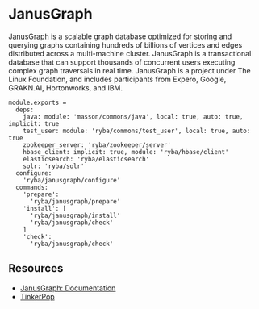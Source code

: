 
# JanusGraph

[JanusGraph][website] is a scalable graph database optimized for storing and 
querying graphs containing hundreds of billions of vertices and edges distributed
across a  multi-machine cluster. JanusGraph is a transactional database that can
support thousands of concurrent users executing complex graph traversals in real time.
JanusGraph is a project under The Linux Foundation, and includes participants
from Expero, Google, GRAKN.AI, Hortonworks, and IBM. 

    module.exports =
      deps:
        java: module: 'masson/commons/java', local: true, auto: true, implicit: true
        test_user: module: 'ryba/commons/test_user', local: true, auto: true
        zookeeper_server: 'ryba/zookeeper/server'
        hbase_client: implicit: true, module: 'ryba/hbase/client'
        elasticsearch: 'ryba/elasticsearch'
        solr: 'ryba/solr'
      configure:
        'ryba/janusgraph/configure'
      commands:
        'prepare':
          'ryba/janusgraph/prepare'
        'install': [
          'ryba/janusgraph/install'
          'ryba/janusgraph/check'
        ]
        'check':
          'ryba/janusgraph/check'

## Resources

*   [JanusGraph: Documentation](http://docs.janusgraph.org/0.1.1/)
*   [TinkerPop](http://www.tinkerpop.com/)

[website]: http://janusgraph.org/

